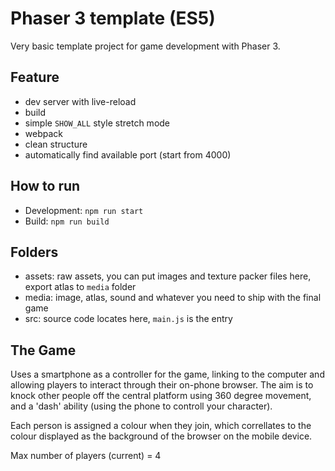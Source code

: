 # Phaser 3 template (ES5)

Very basic template project for game development with Phaser 3.

## Feature

- dev server with live-reload
- build
- simple `SHOW_ALL` style stretch mode
- webpack
- clean structure
- automatically find available port (start from 4000)

## How to run

- Development: `npm run start`
- Build: `npm run build`

## Folders

- assets: raw assets, you can put images and texture packer files here, export atlas to `media` folder
- media: image, atlas, sound and whatever you need to ship with the final game
- src: source code locates here, `main.js` is the entry



## The Game

Uses a smartphone as a controller for the game, linking to the computer and allowing players to interact through their on-phone browser. The aim is to knock other people off the central platform using 360 degree movement, and a 'dash' ability (using the phone to controll your character). 

Each person is assigned a colour when they join, which correllates to the colour displayed as the background of the browser on the mobile device.

Max number of players (current) = 4

